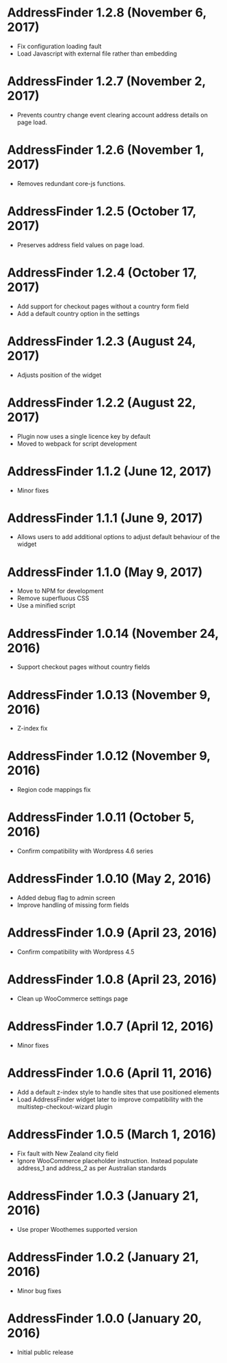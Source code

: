 # AddressFinder 1.2.8 (November 6, 2017)

* Fix configuration loading fault
* Load Javascript with external file rather than embedding

# AddressFinder 1.2.7 (November 2, 2017)

* Prevents country change event clearing account address details on page load.

# AddressFinder 1.2.6 (November 1, 2017)

* Removes redundant core-js functions.

# AddressFinder 1.2.5 (October 17, 2017)

* Preserves address field values on page load.

# AddressFinder 1.2.4 (October 17, 2017)

* Add support for checkout pages without a country form field
* Add a default country option in the settings

# AddressFinder 1.2.3 (August 24, 2017)

* Adjusts position of the widget

# AddressFinder 1.2.2 (August 22, 2017)

* Plugin now uses a single licence key by default
* Moved to webpack for script development

# AddressFinder 1.1.2 (June 12, 2017)

* Minor fixes

# AddressFinder 1.1.1 (June 9, 2017)

* Allows users to add additional options to adjust default behaviour of the widget

# AddressFinder 1.1.0 (May 9, 2017) #

* Move to NPM for development
* Remove superfluous CSS
* Use a minified script

# AddressFinder 1.0.14 (November 24, 2016) #

* Support checkout pages without country fields

# AddressFinder 1.0.13 (November 9, 2016) #

* Z-index fix

# AddressFinder 1.0.12 (November 9, 2016) #

* Region code mappings fix

# AddressFinder 1.0.11 (October 5, 2016) #

* Confirm compatibility with Wordpress 4.6 series

# AddressFinder 1.0.10 (May 2, 2016) #

* Added debug flag to admin screen
* Improve handling of missing form fields

# AddressFinder 1.0.9 (April 23, 2016) #

* Confirm compatibility with Wordpress 4.5

# AddressFinder 1.0.8 (April 23, 2016) #

* Clean up WooCommerce settings page

# AddressFinder 1.0.7 (April 12, 2016) #

* Minor fixes

# AddressFinder 1.0.6 (April 11, 2016) #

* Add a default z-index style to handle sites that use positioned elements
* Load AddressFinder widget later to improve compatibility with the multistep-checkout-wizard plugin

# AddressFinder 1.0.5 (March 1, 2016) #

* Fix fault with New Zealand city field
* Ignore WooCommerce placeholder instruction. Instead populate address_1 and address_2 as per Australian standards

# AddressFinder 1.0.3 (January 21, 2016) #

* Use proper Woothemes supported version

# AddressFinder 1.0.2 (January 21, 2016) #

* Minor bug fixes

# AddressFinder 1.0.0 (January 20, 2016) #

* Initial public release

